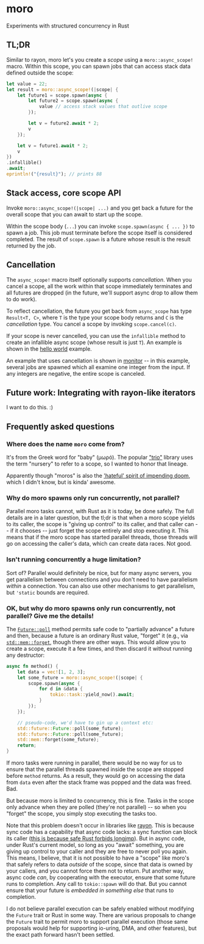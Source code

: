 # moro

Experiments with structured concurrency in Rust

## TL;DR

Similar to rayon, moro let's you create a *scope* using a `moro::async_scope!` macro.
Within this scope, you can spawn jobs that can access stack data defined outside the scope:

```rust
let value = 22;
let result = moro::async_scope!(|scope| {
    let future1 = scope.spawn(async {
        let future2 = scope.spawn(async {
            value // access stack values that outlive scope
        });

        let v = future2.await * 2;
        v
    });

    let v = future1.await * 2;
    v
})
.infallible()
.await;
eprintln!("{result}"); // prints 88
```

## Stack access, core scope API

Invoke `moro::async_scope!(|scope| ...)` and you get back a future
for the overall scope that you can await to start up the scope.

Within the scope body (`...`) you can invoke `scope.spawn(async { ... })` to spawn a job. 
This job must terminate before the scope itself is considered completed. 
The result of `scope.spawn` is a future whose result is the result returned by the job.

## Cancellation

The `async_scope!` macro itself optionally supports *cancellation*.
When you cancel a scope, all the work within that scope immediately
terminates and all futures are dropped (in the future, we'll support
async drop to allow them to do work). 

To reflect cancellation, the future you get back from `async_scope`
has type `Result<T, C>`, where `T` is the type your scope body returns
and `C` is the *cancellation* type. You cancel a scope by invoking
`scope.cancel(c)`.

If your scope is never cancelled, you can use the `infallible` method
to create an infallible async scope (whose result is just `T`).
An example is shown in the [hello world](examples/hello_world.rs) example.

An example that uses cancellation is shown in [monitor](examples/monitor.rs) --
in this example, several jobs are spawned which all examine one integer from
the input. If any integers are negative, the entire scope is canceled.

## Future work: Integrating with rayon-like iterators

I want to do this. :) 

## Frequently asked questions

### Where does the name `moro` come from?

It's from the Greek word for "baby" (μωρό). The popular ["trio"](https://trio.readthedocs.io/en/stable/) library uses the term "nursery" to refer to a scope, so I wanted to honor that lineage.

Apparently though "moros" is also the ['hateful' spirit of impending doom](https://en.wikipedia.org/wiki/Moros), which I didn't know, but is kinda' awesome.

### Why do moro spawns only run concurrently, not parallel?

Parallel moro tasks cannot, with Rust as it is today, be done safely. The full details are in a later question, but the tl;dr is that when a moro scope yields to its caller, the scope is "giving up control" to its caller, and that caller can -- if it chooses -- just forget the scope entirely and stop executing it. This means that if the moro scope has started parallel threads, those threads will go on accessing the caller's data, which can create data races. Not good.

### Isn't running concurrently a huge limitation?

Sort of? Parallel would definitely be nice, but for many async servers, you get parallelism between connections and you don't need to have parallelism *within* a connection. You can also use other mechanisms to get parallelism, but `'static` bounds are required.

### OK, but why do moro spawns only run concurrently, not parallel? Give me the details!

The [`Future::poll`](https://doc.rust-lang.org/std/future/trait.Future.html#tymethod.poll) method permits safe code to "partially advance" a future and then, because a future is an ordinary Rust value, "forget" it (e.g., via [`std::mem::forget`](https://doc.rust-lang.org/std/mem/fn.forget.html), though there are other ways. This would allow you to create a scope, execute it a few times, and then discard it without running any destructor:

```rust
async fn method() {
    let data = vec![1, 2, 3];
    let some_future = moro::async_scope!(|scope| {
        scope.spawn(async { 
            for d in &data {
                tokio::task::yield_now().await;
            }
        });
    });

    // pseudo-code, we'd have to gin up a context etc:
    std::future::Future::poll(some_future);
    std::future::Future::poll(some_future);
    std::mem::forget(some_future);
    return;
}
```

If moro tasks were running in parallel, there would be no way for us to ensure that the parallel threads spawned inside the scope are stopped before `method` returns. As a result, they would go on accessing the data from `data` even after the stack frame was popped and the data was freed. Bad.

But because moro is limited to concurrency, this is fine. Tasks in the scope only advance when they are polled (they're not parallel) -- so when you "forget" the scope, you simply stop executing the tasks too.

Note that this problem doesn't occur in libraries like [rayon](https://crates.io/crates/rayon). This is because sync code has a capability that async code lacks: a sync function can block its caller ([this is because safe Rust forbids longjmp](http://smallcultfollowing.com/babysteps/blog/2016/10/02/observational-equivalence-and-unsafe-code/)). But in async code, under Rust's current model, so long as you "await" something, you are giving up control to your caller and they are free to never poll you again. This means, I believe, that it is not possible to have a "scope" like moro's that safely refers to data *outside* of the scope, since that data is owned by your callers, and you cannot force them not to return. Put another way, async code *can*, by cooperating with the executor, ensure that some future runs to completion. Any call to `tokio::spawn` will do that. But you cannot ensure that your future is *embedded in something else* that runs to completion.

I do not believe parallel execution can be safely enabled without modifying the `Future` trait or Rust in some way. There are various proposals to change the `Future` trait to permit moro to support parallel execution (those same proposals would help for supporting io-uring, DMA, and other features), but the exact path forward hasn't been settled.

